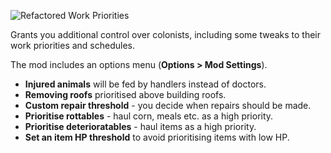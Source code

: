 ![Refactored Work Priorities](http://i.imgur.com/WmWF72A.png)

Grants you additional control over colonists, including some tweaks to their work priorities and schedules.

The mod includes an options menu (**Options > Mod Settings**).

* **Injured animals** will be fed by handlers instead of doctors.
* **Removing roofs** prioritised above building roofs.
* **Custom repair threshold** - you decide when repairs should be made.
* **Prioritise rottables** - haul corn, meals etc. as a high priority.
* **Prioritise deterioratables** - haul items as a high priority.
* **Set an item HP threshold** to avoid prioritising items with low HP.
